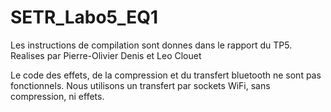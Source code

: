 # SETR_Labo5_EQ1

Les instructions de compilation sont donnes dans le rapport du TP5.
Realises par Pierre-Olivier Denis et Leo Clouet

Le code des effets, de la compression et du transfert bluetooth ne sont pas fonctionnels.
Nous utilisons un transfert par sockets WiFi, sans compression, ni effets.
